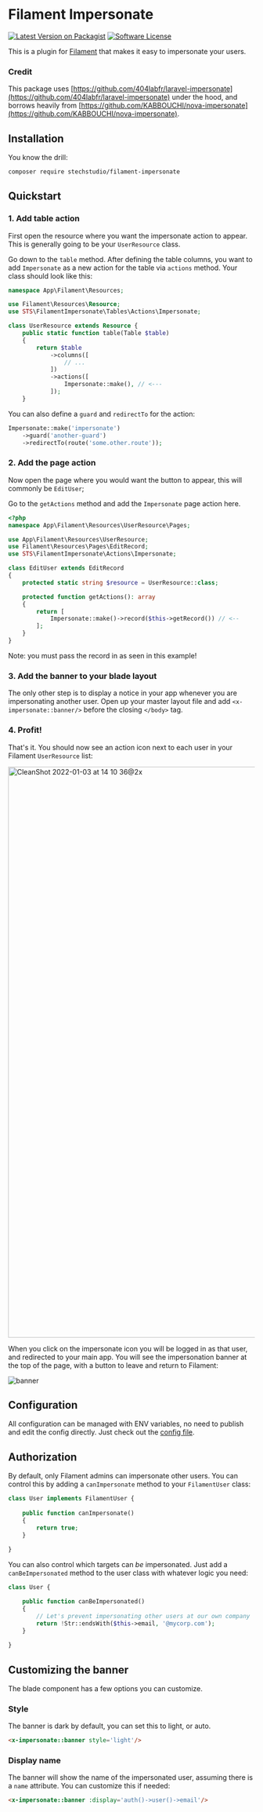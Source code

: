 # Filament Impersonate

[![Latest Version on Packagist](https://img.shields.io/packagist/v/stechstudio/filament-impersonate.svg?style=flat-square)](https://packagist.org/packages/stechstudio/filament-impersonate)
[![Software License](https://img.shields.io/badge/license-MIT-brightgreen.svg?style=flat-square)](LICENSE.md)

This is a plugin for [Filament](https://filamentadmin.com/) that makes it easy to impersonate your users. 

### Credit

This package uses [https://github.com/404labfr/laravel-impersonate](https://github.com/404labfr/laravel-impersonate) under the hood, and borrows heavily from [https://github.com/KABBOUCHI/nova-impersonate](https://github.com/KABBOUCHI/nova-impersonate).

## Installation

You know the drill:

```bash
composer require stechstudio/filament-impersonate
```

## Quickstart

### 1. Add table action

First open the resource where you want the impersonate action to appear. This is generally going to be your `UserResource` class.

Go down to the `table` method. After defining the table columns, you want to add `Impersonate` as a new action for the table via `actions` method. Your class should look like this:

```php
namespace App\Filament\Resources;

use Filament\Resources\Resource;
use STS\FilamentImpersonate\Tables\Actions\Impersonate;

class UserResource extends Resource {
    public static function table(Table $table)
    {
        return $table
            ->columns([
                // ...
            ])
            ->actions([
                Impersonate::make(), // <--- 
            ]);
    }
```

You can also define a `guard` and `redirectTo` for the action:

```php
Impersonate::make('impersonate')
    ->guard('another-guard')
    ->redirectTo(route('some.other.route'));
```
    
### 2. Add the page action

Now open the page where you would want the button to appear, this will commonly be `EditUser`;

Go to the `getActions` method and add the `Impersonate` page action here. 

```php
<?php
namespace App\Filament\Resources\UserResource\Pages;

use App\Filament\Resources\UserResource;
use Filament\Resources\Pages\EditRecord;
use STS\FilamentImpersonate\Actions\Impersonate;

class EditUser extends EditRecord
{
    protected static string $resource = UserResource::class;

    protected function getActions(): array
    {
        return [
            Impersonate::make()->record($this->getRecord()) // <--
        ];
    }
}
```

Note: you must pass the record in as seen in this example!

### 3. Add the banner to your blade layout

The only other step is to display a notice in your app whenever you are impersonating another user. Open up your master layout file and add `<x-impersonate::banner/>` before the closing `</body>` tag.

### 4. Profit!

That's it. You should now see an action icon next to each user in your Filament `UserResource` list:

<img width="1164" alt="CleanShot 2022-01-03 at 14 10 36@2x" src="https://user-images.githubusercontent.com/203749/147969981-01d18612-bc71-4503-89f6-a8e625ba2a5d.png">

When you click on the impersonate icon you will be logged in as that user, and redirected to your main app. You will see the impersonation banner at the top of the page, with a button to leave and return to Filament:

![banner](https://user-images.githubusercontent.com/203749/112773267-5331b400-9003-11eb-85ae-b54c458fb5aa.png)


## Configuration

All configuration can be managed with ENV variables, no need to publish and edit the config directly. Just check out the [config file](/config/filament-impersonate.php).

## Authorization

By default, only Filament admins can impersonate other users. You can control this by adding a `canImpersonate` method to your `FilamentUser` class:

```php
class User implements FilamentUser {
    
    public function canImpersonate()
    {
        return true;
    }
    
}
```

You can also control which targets can *be* impersonated. Just add a `canBeImpersonated` method to the user class with whatever logic you need:

```php
class User {

    public function canBeImpersonated()
    {
        // Let's prevent impersonating other users at our own company
        return !Str::endsWith($this->email, '@mycorp.com');
    }
    
}
``` 

## Customizing the banner

The blade component has a few options you can customize. 

### Style

The banner is dark by default, you can set this to light, or auto.

```html
<x-impersonate::banner style='light'/>
```

### Display name

The banner will show the name of the impersonated user, assuming there is a `name` attribute. You can customize this if needed:

```html
<x-impersonate::banner :display='auth()->user()->email'/>
```

